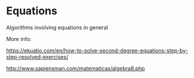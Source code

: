 # Equations

Algorithms involving equations in general

More info:

https://ekuatio.com/en/how-to-solve-second-degree-equations-step-by-step-resolved-exercises/

http://www.sapiensman.com/matematicas/algebra8.php
